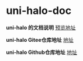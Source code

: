 
# uni-halo-doc

**uni-halo 的文档说明**
[预览地址](https://uni-halo.925i.cn/)

**uni-halo Gitee仓库地址**
[地址](https://gitee.com/ialley-workshop-open/uni-halo)

**uni-halo Github仓库地址**
[地址](https://gitee.com/ialley-workshop-open/uni-halo)
